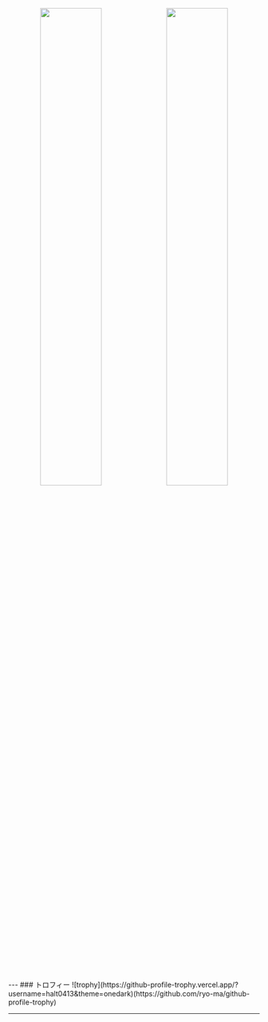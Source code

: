<p align="center">
  <img src="https://github-readme-stats.vercel.app/api?username=halt0413&show_icons=true&theme=calm" width="49.5%" />
  <img src="https://github-readme-stats.vercel.app/api/top-langs/?username=halt0413&layout=compact&theme=calm" width="49.5%" />
</p>
---
### トロフィー
![trophy](https://github-profile-trophy.vercel.app/?username=halt0413&theme=onedark)(https://github.com/ryo-ma/github-profile-trophy)

---
